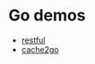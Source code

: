 # Go demos

- [restful](https://studygolang.com/articles/12350)
- [cache2go](https://studygolang.com/articles/11288)

